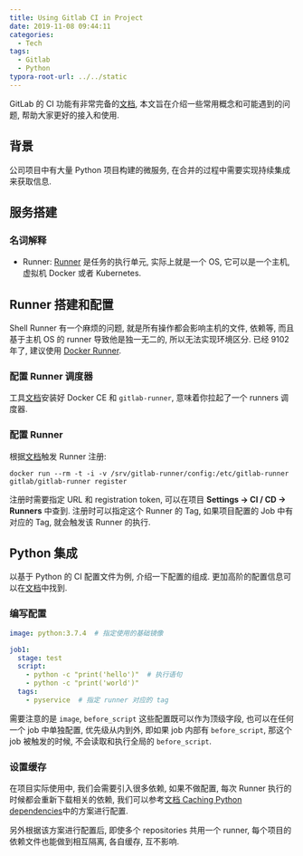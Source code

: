 ```yaml
---
title: Using Gitlab CI in Project
date: 2019-11-08 09:44:11
categories:
  - Tech
tags:
  - Gitlab
  - Python
typora-root-url: ../../static
---
```


GitLab 的 CI 功能有非常完备的[文档](https://docs.gitlab.com/ee/ci/), 本文旨在介绍一些常用概念和可能遇到的问题, 帮助大家更好的接入和使用.

## 背景

公司项目中有大量 Python 项目构建的微服务, 在合并的过程中需要实现持续集成来获取信息.

## 服务搭建

### 名词解释

* Runner: [Runner](https://docs.gitlab.com/runner/) 是任务的执行单元, 实际上就是一个 OS, 它可以是一个主机, 虚拟机 Docker 或者 Kubernetes.

## Runner 搭建和配置

Shell Runner 有一个麻烦的问题, 就是所有操作都会影响主机的文件, 依赖等, 而且基于主机 OS 的 runner 导致他是独一无二的, 所以无法实现环境区分. 已经 9102 年了, 建议使用 [Docker Runner](https://docs.gitlab.com/runner/install/docker.html).

### 配置 Runner 调度器

工具[文档](https://docs.gitlab.com/runner/install/docker.html#docker-image-installation)安装好 Docker CE 和 `gitlab-runner`, 意味着你拉起了一个 runners 调度器. 

### 配置 Runner

根据[文档](https://docs.gitlab.com/runner/register/index.html#docker)触发 Runner 注册:

```shell
docker run --rm -t -i -v /srv/gitlab-runner/config:/etc/gitlab-runner gitlab/gitlab-runner register
```

注册时需要指定 URL 和 registration token, 可以在项目 **Settings -> CI / CD -> Runners** 中查到. 注册时可以指定这个 Runner 的 Tag, 如果项目配置的 Job 中有对应的 Tag, 就会触发该 Runner 的执行.

## Python 集成

以基于 Python 的 CI 配置文件为例, 介绍一下配置的组成. 更加高阶的配置信息可以在[文档](https://docs.gitlab.com/ee/ci/yaml/)中找到.

### 编写配置

```yml
image: python:3.7.4  # 指定使用的基础镜像

job1:
  stage: test
  script:
    - python -c "print('hello')"  # 执行语句
    - python -c "print('world')"
  tags:
    - pyservice  # 指定 runner 对应的 tag
```

需要注意的是 `image`, `before_script` 这些配置既可以作为顶级字段, 也可以在任何一个 job 中单独配置, 优先级从内到外, 即如果 job 内部有 `before_script`, 那这个 job 被触发的时候, 不会读取和执行全局的 `before_script`.

### 设置缓存

在项目实际使用中, 我们会需要引入很多依赖, 如果不做配置, 每次 Runner 执行的时候都会重新下载相关的依赖, 我们可以参考[文档 Caching Python dependencies](https://docs.gitlab.com/ee/ci/caching/#caching-python-dependencies)中的方案进行配置.

另外根据该方案进行配置后, 即使多个 repositories 共用一个 runner, 每个项目的依赖文件也能做到相互隔离, 各自缓存, 互不影响.